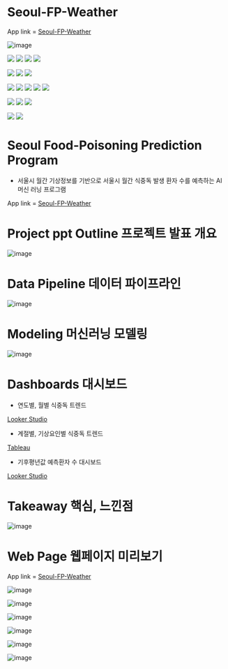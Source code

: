 # Seoul-FP-Weather

App link = [Seoul-FP-Weather](https://fpweather.herokuapp.com/)

![image](https://user-images.githubusercontent.com/109939415/199650581-d2ed1480-7577-412a-b321-7cd36b9d42f9.png)

<img src="https://img.shields.io/badge/Python-3776AB?style=for-the-badge&logo=python&logoColor=white"></a>
<img src="https://img.shields.io/badge/Jupyter-F37626?style=for-the-badge&logo=Jupyter&logoColor=white"></a>
<img src="https://img.shields.io/badge/HTML5-E34F26?style=for-the-badge&logo=HTML5&logoColor=white"></a>
<img src="https://img.shields.io/badge/CSS3-1572B6?style=for-the-badge&logo=CSS3&logoColor=white"></a>

<img src="https://img.shields.io/badge/Visual Studio Code-007ACC?style=for-the-badge&logo=Visual Studio Code&logoColor=white"></a>
<img src="https://img.shields.io/badge/Microsoft PowerPoint-B7472A?style=for-the-badge&logo=Microsoft PowerPoint&logoColor=white">
<img src="https://img.shields.io/badge/Microsoft Excel-217346?style=for-the-badge&logo=Microsoft Excel&logoColor=white">

<img src="https://img.shields.io/badge/PostgreSQL-4169E1?style=for-the-badge&logo=PostgreSQL&logoColor=white"></a>
<img src="https://img.shields.io/badge/Amazon AWS-232F3E?style=for-the-badge&logo=Amazon AWS&logoColor=white"></a>
<img src="https://img.shields.io/badge/Amazon RDS-527FFF?style=for-the-badge&logo=Amazon RDS&logoColor=white"></a>
<img src="https://img.shields.io/badge/Heroku-430098?style=for-the-badge&logo=Heroku&logoColor=white"></a>
<img src="https://img.shields.io/badge/Flask-000000?style=for-the-badge&logo=Flask&logoColor=white"></a>

<img src="https://img.shields.io/badge/NumPy-013243?style=for-the-badge&logo=NumPy&logoColor=white"/></a>
<img src="https://img.shields.io/badge/pandas-150458?style=for-the-badge&logo=pandas&logoColor=white"/></a>
<img src="https://img.shields.io/badge/scikit learn-F7931E?style=for-the-badge&logo=scikit learn&logoColor=white"/></a>

<img src="https://img.shields.io/badge/Looker-4285F4?style=for-the-badge&logo=Looker&logoColor=white"></a>
<img src="https://img.shields.io/badge/Tableau-E97627?style=for-the-badge&logo=Tableau&logoColor=white"></a>

# Seoul Food-Poisoning Prediction Program
- 서울시 월간 기상정보를 기반으로 서울시 월간 식중독 발생 환자 수를 예측하는 AI 머신 러닝 프로그램

App link = [Seoul-FP-Weather](https://fpweather.herokuapp.com/)

# Project ppt Outline 프로젝트 발표 개요

![image](https://user-images.githubusercontent.com/109939415/199651758-4992cfbd-70a3-4dfc-8b02-9008eafde3d5.png)

# Data Pipeline 데이터 파이프라인

![image](https://user-images.githubusercontent.com/109939415/199651910-77cb395a-0621-4665-bec7-ab5023765b7f.png)

# Modeling 머신러닝 모델링

![image](https://user-images.githubusercontent.com/109939415/199652038-6b748ec5-b76e-44d4-b011-14dd4f11035a.png)

# Dashboards 대시보드
- 연도별, 월별 식중독 트렌드

[Looker Studio](https://datastudio.google.com/reporting/f6ec1b22-4f1a-4e8b-90f5-2c06a199fd66)

- 계절별, 기상요인별 식중독 트렌드

[Tableau](https://public.tableau.com/app/profile/kyungjae.cheong/viz/SeoulFP-WeatherDashboard/SeoulFP-WeatherDashboard)

- 기후평년값 예측환자 수 대시보드

[Looker Studio](https://datastudio.google.com/embed/reporting/3be2acf3-56b0-4f85-8b20-080dfaee4711)


# Takeaway 핵심, 느낀점

![image](https://user-images.githubusercontent.com/109939415/199652168-2c81e0b7-fc98-4725-b794-b13b5e76369f.png)

# Web Page 웹페이지 미리보기

App link = [Seoul-FP-Weather](https://fpweather.herokuapp.com/)

![image](https://user-images.githubusercontent.com/109939415/199652250-e1bdf2d2-a804-4c7b-a905-8a0658d696e8.png)

![image](https://user-images.githubusercontent.com/109939415/199652314-9ccea1de-d9d6-48a8-94ee-39f4684f8e5e.png)

![image](https://user-images.githubusercontent.com/109939415/199652337-13eaac61-8dff-4abc-9e07-de53218c7321.png)

![image](https://user-images.githubusercontent.com/109939415/199652373-0befbff7-7507-46da-bd01-c16a7dd233e3.png)

![image](https://user-images.githubusercontent.com/109939415/199652383-739dcc01-40f8-4493-8487-813f4bbce7aa.png)

![image](https://user-images.githubusercontent.com/109939415/199652447-4928c0b9-5379-4feb-b2e9-7daaa5388911.png)
